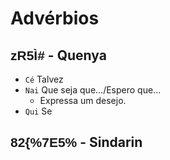 # Advérbios

## <span style="font-family: 'Tengwar Annatar', sans-serif;">zR5Ì#</span> - Quenya

-   `Cé` Talvez
-   `Nai` Que seja que.../Espero que...
    -   Expressa um desejo.
-   `Qui` Se

## <span style="font-family: 'Tengwar Annatar', sans-serif;">82\{%7E5%</span> - Sindarin
